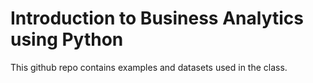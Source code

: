 # Introduction to Business Analytics using Python
This github repo contains examples and datasets used in the class.
